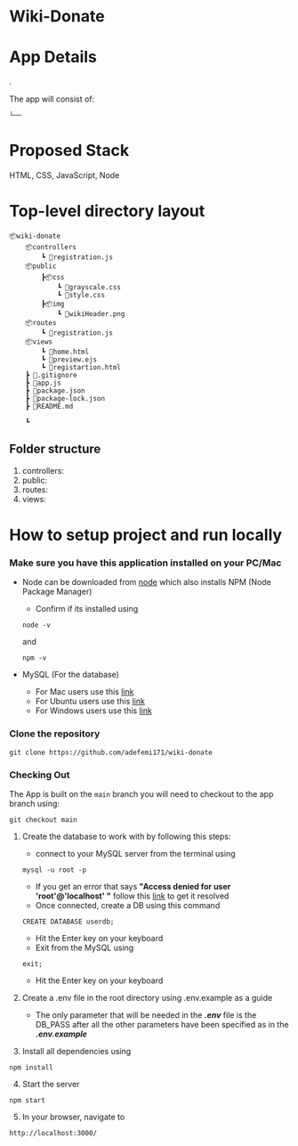 # Wiki-Donate



# App Details
.

The app will consist of:

    └──



# Proposed Stack

HTML, CSS, JavaScript, Node 


# Top-level directory layout

    📦wiki-donate
        📦controllers
            ┗ 📜registration.js
        📦public
            ┣📦css
                ┗ 📜grayscale.css
                ┗ 📜style.css
            ┣📦img
                ┗ 📜wikiHeader.png
        📦routes
            ┗ 📜registration.js
        📦views
            ┗ 📜home.html
            ┗ 📜preview.ejs
            ┗ 📜registartion.html
        ┣ 📜.gitignore
        ┣ 📜app.js
        ┣ 📜package.json
        ┣ 📜package-lock.json
        ┣ 📜README.md

        ┗ 

## Folder structure

1. controllers:
2. public:
3. routes:
4. views:


# How to setup project and run locally


### Make sure you have this application installed on your PC/Mac
- Node can be downloaded from [node](https://nodejs.org/en/download/) which also installs NPM (Node Package Manager)
    - Confirm if its installed using
    ```
    node -v
    ```
    and
    ```
    npm -v
    ```

- MySQL (For the database)
    - For Mac users use this [link](https://flaviocopes.com/mysql-how-to-install/)
    - For Ubuntu users use this [link](https://www.digitalocean.com/community/tutorials/how-to-install-mysql-on-ubuntu-20-04)
    - For Windows users use this [link](https://phoenixnap.com/kb/install-mysql-on-windows)
### Clone the repository 

```
git clone https://github.com/adefemi171/wiki-donate
```
### Checking Out
The App is built on the ``` main ``` branch you will need to checkout to the app branch using:

```
git checkout main
```
1. Create the database to work with by following this steps:
    - connect to your MySQL server from the terminal using
    ```
    mysql -u root -p
    ```
    - If you get an error that says <b>"Access denied for user 'root'@'localhost' "</b> follow this [link](https://phoenixnap.com/kb/access-denied-for-user-root-localhost) to get it resolved
    - Once connected, create a DB using this command
    ```
    CREATE DATABASE userdb;
    ```
    - Hit the Enter key on your keyboard
    - Exit from the MySQL using
    ```
    exit;
    ```
    - Hit the Enter key on your keyboard

2. Create a .env file in the root directory using .env.example as a guide
    - The only parameter that will be needed in the <b><i>.env</i></b> file is the DB_PASS after all the other parameters have been specified as in the <b><i>.env.example</i></b>

3. Install all dependencies using
```
npm install
```
4. Start the server
```
npm start
```
5. In your browser, navigate to

```
http://localhost:3000/
```


